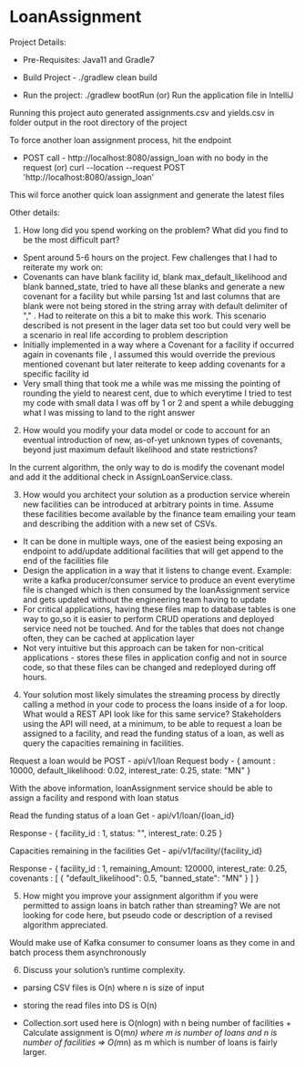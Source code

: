# LoanAssignment

Project Details:

- Pre-Requisites:
Java11 and Gradle7

- Build Project - ./gradlew clean build
- Run the project: ./gradlew bootRun
  (or) 
Run the application file in IntelliJ
    
Running this project auto generated assignments.csv and yields.csv in folder output in the root directory of the project

To force another loan assignment process, hit the endpoint 

- POST call - http://localhost:8080/assign_loan with no body in the request (or) curl --location --request POST 'http://localhost:8080/assign_loan'

This wil force another quick loan assignment and generate the latest files

Other details:

1. How long did you spend working on the problem? What did you find to be the most difficult part?

- Spent around 5-6 hours on the project.
Few challenges that I had to reiterate my work on:
- Covenants can have blank facility id, blank max_default_likelihood and 
blank banned_state, tried to have all these blanks and generate a new covenant for a facility
but while parsing 1st and last columns that are blank were not being stored in the string array 
with default delimiter of "," . Had to reiterate on this a bit to make this work.
This scenario described is not present in the lager data set too but could very well be a scenario 
in real life according to problem description
- Initially implemented in a way where a Covenant for a facility if occurred again in covenants file
, I assumed this would override the previous mentioned covenant but later reiterate to keep adding covenants
for a specific facility id
- Very small thing that took me a while was me missing the pointing of rounding the yield to nearest cent, due to which 
everytime I tried to test my code with small data I was off by 1 or 2 and spent a while debugging what I was missing
to land to the right answer

2. How would you modify your data model or code to account for an eventual introduction of new, as-of-yet unknown types of covenants, 
beyond just maximum default likelihood and state restrictions?

In the current algorithm, the only way to do is modify the covenant model and add it 
the additional check in AssignLoanService.class.

3. How would you architect your solution as a production service wherein new facilities can be introduced at arbitrary points in time. 
Assume these facilities become available by the finance team emailing your team and describing the addition with a new set of CSVs.

- It can be done in multiple ways, one of the easiest being exposing an endpoint to 
add/update additional facilities that will get append to the end of the facilities file
- Design the application in a way that it listens to change event.
Example: write a kafka producer/consumer service to produce an event everytime file 
is changed which is then consumed by the loanAssignment service and gets updated without
the engineering team having to update
- For critical applications, having these files map to database tables is one way to go,so it is easier
to perform CRUD operations and deployed service need not be touched. And for the tables that does not change
often, they can be cached at application layer
- Not very intuitive but this approach can be taken for non-critical applications -
stores these files in application config and not in source code, so that these files can be changed
and redeployed during off hours.

4. Your solution most likely simulates the streaming process by directly calling a method in your code to process the loans 
inside of a for loop. What would a REST API look like for this same service? 
Stakeholders using the API will need, at a minimum, to be able to request a loan be 
assigned to a facility, and read the funding status of a loan, as well as query the capacities remaining in facilities.


Request a loan would be
POST - api/v1/loan
Request body - {
  amount : 10000,
  default_likelihood: 0.02,
  interest_rate: 0.25,
  state: "MN"
} 

With the above information, loanAssignment service should be able to assign a
facility and respond with loan status

Read the funding status of a loan
Get - api/v1/loan/{loan_id}

Response - {
  facility_id : 1,
  status: "",
  interest_rate: 0.25
} 

Capacities remaining in the facilities
Get - api/v1/facility/{facility_id}

Response - {
  facility_id : 1,
  remaining_Amount: 120000,
  interest_rate: 0.25,
  covenants : [
  {
    "default_likelihood": 0.5,
    "banned_state": "MN"
  }
  ]
} 

5. How might you improve your assignment algorithm if you were permitted to assign loans in batch rather than streaming? 
We are not looking for code here, but pseudo code or description of a revised algorithm appreciated.

Would make use of Kafka consumer to consumer loans as they come in and batch process them
asynchronously

6. Discuss your solution’s runtime complexity.

- parsing CSV files is O(n) where n is size of input 
+ storing the read files into DS is O(n)
- Collection.sort used here is O(nlogn) with n being number of facilities + Calculate assignment is O(m*n) where m is number of loans and n is number of facilities => O(m*n)
as m which is number of loans is fairly larger.













  